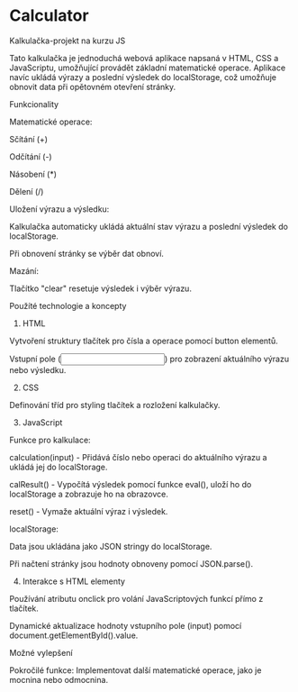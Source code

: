 # Calculator
Kalkulačka-projekt na kurzu JS


Tato kalkulačka je jednoduchá webová aplikace napsaná v HTML, CSS a JavaScriptu, umožňující provádět základní matematické operace. Aplikace navíc ukládá výrazy a poslední výsledek do localStorage, což umožňuje obnovit data při opětovném otevření stránky.

Funkcionality

Matematické operace:

Sčítání (+)

Odčítání (-)

Násobení (*)

Dělení (/)

Uložení výrazu a výsledku:

Kalkulačka automaticky ukládá aktuální stav výrazu a poslední výsledek do localStorage.

Při obnovení stránky se výběr dat obnoví.

Mazání:

Tlačítko "clear" resetuje výsledek i výběr výrazu.

Použíté technologie a koncepty

1. HTML

Vytvoření struktury tlačítek pro čísla a operace pomocí button elementů.

Vstupní pole (<input>) pro zobrazení aktuálního výrazu nebo výsledku.

2. CSS

Definování tříd pro styling tlačítek a rozložení kalkulačky.

3. JavaScript

Funkce pro kalkulace:

calculation(input) - Přidává číslo nebo operaci do aktuálního výrazu a ukládá jej do localStorage.

calResult() - Vypočítá výsledek pomocí funkce eval(), uloží ho do localStorage a zobrazuje ho na obrazovce.

reset() - Vymaže aktuální výraz i výsledek.

localStorage:

Data jsou ukládána jako JSON stringy do localStorage.

Při načtení stránky jsou hodnoty obnoveny pomocí JSON.parse().

4. Interakce s HTML elementy

Používání atributu onclick pro volání JavaScriptových funkcí přímo z tlačítek.

Dynamické aktualizace hodnoty vstupního pole (input) pomocí document.getElementById().value.


Možné vylepšení

Pokročilé funkce: Implementovat další matematické operace, jako je mocnina nebo odmocnina.
